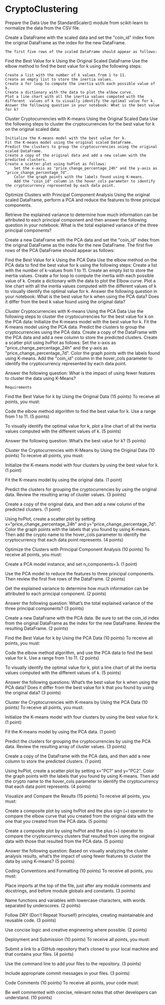 # CryptoClustering

Prepare the Data
Use the StandardScaler() module from scikit-learn to normalize the data from the CSV file.

Create a DataFrame with the scaled data and set the "coin_id" index from the original DataFrame as the index for the new DataFrame.

    The first five rows of the scaled DataFrame should appear as follows:

Find the Best Value for k Using the Original Scaled DataFrame
Use the elbow method to find the best value for k using the following steps:

    Create a list with the number of k values from 1 to 11.
    Create an empty list to store the inertia values.
    Create a for loop to compute the inertia with each possible value of k.
    Create a dictionary with the data to plot the elbow curve.
    Plot a line chart with all the inertia values computed with the different  values of k to visually identify the optimal value for k.
    Answer the following question in your notebook: What is the best value for k?

 Cluster Cryptocurrencies with K-means Using the Original Scaled Data
Use the following steps to cluster the cryptocurrencies for the best value for k on the original scaled data:

    Initialize the K-means model with the best value for k.
    Fit the K-means model using the original scaled DataFrame.
    Predict the clusters to group the cryptocurrencies using the original scaled DataFrame.
    Create a copy of the original data and add a new column with the predicted clusters.
    Create a scatter plot using hvPlot as follows:
        Set the x-axis as "price_change_percentage_24h" and the y-axis as "price_change_percentage_7d".
        Color the graph points with the labels found using K-means.
        Add the "coin_id" column in the hover_cols parameter to identify the cryptocurrency represented by each data point.

Optimize Clusters with Principal Component Analysis
Using the original scaled DataFrame, perform a PCA and reduce the features to three principal components.

Retrieve the explained variance to determine how much information can be attributed to each principal component and then answer the following question in your notebook:
    What is the total explained variance of the three principal components?

Create a new DataFrame with the PCA data and set the "coin_id" index from the original DataFrame as the index for the new DataFrame.
    The first five rows of the PCA DataFrame should appear as follows:

Find the Best Value for k Using the PCA Data
Use the elbow method on the PCA data to find the best value for k using the following steps:
    Create a list with the number of k-values from 1 to 11.
    Create an empty list to store the inertia values.
    Create a for loop to compute the inertia with each possible value of k.
    Create a dictionary with the data to plot the Elbow curve.
    Plot a line chart with all the inertia values computed with the different values of k to visually identify the optimal value for k.
Answer the following question in your notebook:
    What is the best value for k when using the PCA data?
    Does it differ from the best k value found using the original data?


Cluster Cryptocurrencies with K-means Using the PCA Data
Use the following steps to cluster the cryptocurrencies for the best value for k on the PCA data:
    Initialize the K-means model with the best value for k.
    Fit the K-means model using the PCA data.
    Predict the clusters to group the cryptocurrencies using the PCA data.
    Create a copy of the DataFrame with the PCA data and add a new column to store the predicted clusters.
    Create a scatter plot using hvPlot as follows:
        Set the x-axis as "price_change_percentage_24h" and the y-axis as "price_change_percentage_7d".
        Color the graph points with the labels found using K-means.
        Add the "coin_id" column in the hover_cols parameter to identify the cryptocurrency represented by each data point.

Answer the following question:
    What is the impact of using fewer features to cluster the data using K-Means?


    Requirements
Find the Best Value for k by Using the Original Data (15 points)
To receive all points, you must:

Code the elbow method algorithm to find the best value for k. Use a range from 1 to 11. (5 points)

To visually identify the optimal value for k, plot a line chart of all the inertia values computed with the different values of k. (5 points)

Answer the following question: What’s the best value for k? (5 points)

Cluster the Cryptocurrencies with K-Means by Using the Original Data (10 points)
To receive all points, you must:

Initialize the K-means model with four clusters by using the best value for k. (1 point)

Fit the K-means model by using the original data. (1 point)

Predict the clusters for grouping the cryptocurrencies by using the original data. Review the resulting array of cluster values. (3 points)

Create a copy of the original data, and then add a new column of the predicted clusters. (1 point)

Using hvPlot, create a scatter plot by setting x="price_change_percentage_24h" and y="price_change_percentage_7d". Color the graph points with the labels that you found by using K-means. Then add the crypto name to the hover_cols parameter to identify the cryptocurrency that each data point represents. (4 points)

Optimize the Clusters with Principal Component Analysis (10 points)
To receive all points, you must:

Create a PCA model instance, and set n_components=3. (1 point)

Use the PCA model to reduce the features to three principal components. Then review the first five rows of the DataFrame. (2 points)

Get the explained variance to determine how much information can be attributed to each principal component. (2 points)

Answer the following question: What’s the total explained variance of the three principal components? (3 points)

Create a new DataFrame with the PCA data. Be sure to set the coin_id index from the original DataFrame as the index for the new DataFrame. Review the resulting DataFrame. (2 points)

Find the Best Value for k by Using the PCA Data (10 points)
To receive all points, you must:

Code the elbow method algorithm, and use the PCA data to find the best value for k. Use a range from 1 to 11. (2 points)

To visually identify the optimal value for k, plot a line chart of all the inertia values computed with the different values of k. (5 points)

Answer the following questions: What’s the best value for k when using the PCA data? Does it differ from the best value for k that you found by using the original data? (3 points)

Cluster the Cryptocurrencies with K-means by Using the PCA Data (10 points)
To receive all points, you must:

Initialize the K-means model with four clusters by using the best value for k. (1 point)

Fit the K-means model by using the PCA data. (1 point)

Predict the clusters for grouping the cryptocurrencies by using the PCA data. Review the resulting array of cluster values. (3 points)

Create a copy of the DataFrame with the PCA data, and then add a new column to store the predicted clusters. (1 point)

Using hvPlot, create a scatter plot by setting x="PC1" and y="PC2". Color the graph points with the labels that you found by using K-means. Then add the crypto name to the hover_cols parameter to identify the cryptocurrency that each data point represents. (4 points)

Visualize and Compare the Results (15 points)
To receive all points, you must:

Create a composite plot by using hvPlot and the plus sign (+) operator to compare the elbow curve that you created from the original data with the one that you created from the PCA data. (5 points)

Create a composite plot by using hvPlot and the plus (+) operator to compare the cryptocurrency clusters that resulted from using the original data with those that resulted from the PCA data. (5 points)

Answer the following question: Based on visually analyzing the cluster analysis results, what’s the impact of using fewer features to cluster the data by using K-means? (5 points)

Coding Conventions and Formatting (10 points)
To receive all points, you must:

Place imports at the top of the file, just after any module comments and docstrings, and before module globals and constants. (3 points)

Name functions and variables with lowercase characters, with words separated by underscores. (2 points)

Follow DRY (Don't Repeat Yourself) principles, creating maintainable and reusable code. (3 points)

Use concise logic and creative engineering where possible. (2 points)

Deployment and Submission (10 points)
To receive all points, you must:

Submit a link to a GitHub repository that’s cloned to your local machine and that contains your files. (4 points)

Use the command line to add your files to the repository. (3 points)

Include appropriate commit messages in your files. (3 points)

Code Comments (10 points)
To receive all points, your code must:

Be well commented with concise, relevant notes that other developers can understand. (10 points)
